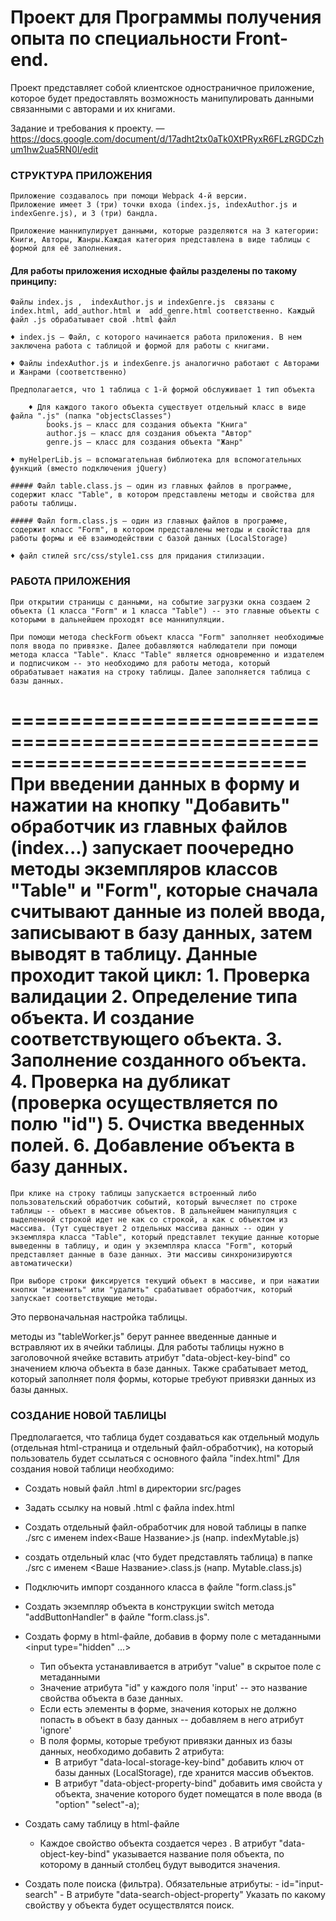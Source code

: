# Проект для Программы получения опыта по специальности Front-end.

Проект представляет собой клиентское одностраничное приложение, которое будет предоставлять возможность манипулировать данными связанными с авторами и их книгами.


Задание и требования к проекту. — https://docs.google.com/document/d/17adht2tx0aTk0XtPRyxR6FLzRGDCzhum1hw2ua5RN0I/edit

### СТРУКТУРА ПРИЛОЖЕНИЯ

	Приложение создавалось при помощи Webpack 4-й версии. 
	Приложение имеет 3 (три) точки входа (index.js, indexAuthor.js и indexGenre.js), и 3 (три) бандла.

	Приложение маннипулирует данными, которые разделяются на 3 категории: Книги, Авторы, Жанры.Каждая категория представлена в виде таблицы с формой для её заполнения. 

#### Для работы приложения исходные файлы разделены по такому принципу:

	Файлы index.js ,  indexAuthor.js и indexGenre.js  связаны с index.html, add_author.html и  add_genre.html соответственно. Каждый файл .js обрабатывает свой .html файл

	♦ index.js — Файл, с которого начинается работа приложения. В нем заключена работа с таблицой и формой для работы с книгами.

	♦ Файлы indexAuthor.js и indexGenre.js аналогично работают с Авторами и Жанрами (соответственно)

	Предполагается, что 1 таблица с 1-й формой обслуживает 1 тип объекта

		♦ Для каждого такого объекта существует отдельный класс в виде файла ".js" (папка "objectsClasses")
			books.js — класс для создания объекта "Книга"
			author.js — класс для создания объекта "Автор"
			genre.js — класс для создания объекта "Жанр"

	♦ myHelperLib.js — вспомагательная библиотека для вспомогательных функций (вместо подключения jQuery)

	##### Файл table.class.js — один из главных файлов в программе, содержит класс "Table", в котором представлены методы и свойства для работы таблицы.

	##### Файл form.class.js — один из главных файлов в программе, содержит класс "Form", в котором представлены методы и свойства для работы формы и её взаимодействии с базой данных (LocalStorage) 
	
	♦ файл стилей src/css/style1.css для придания стилизации.


### РАБОТА ПРИЛОЖЕНИЯ

	При открытии страницы с данными, на событие загрузки окна создаем 2 объекта (1 класса "Form" и 1 класса "Table") -- это главные объекты с которыми в дальнейшем проходят все маннипуляции.

	При помощи метода checkForm объект класса "Form" заполняет необходимые поля ввода по привязке. Далее добавляются наблюдатели при помощи метода класса "Table". Класс "Table" является одновременно и издателем и подписчиком -- это необходимо для работы метода, который обрабатывает нажатия на строку таблицы. Далее заполняется таблица с базы данных. 
=============================================================================	
	При введении данных в форму и нажатии на кнопку "Добавить" обработчик из главных файлов (index...) запускает поочередно методы экземпляров классов "Table" и "Form", которые сначала считывают данные из полей ввода, записывают в базу данных, затем выводят в таблицу. Данные проходит такой цикл: 
	1. Проверка валидации
	2. Определение типа объекта. И создание соответствующего объекта. 
	3. Заполнение созданного объекта. 
	4. Проверка на дубликат (проверка осуществляется по полю "id")
	5. Очистка введенных полей.
	6. Добавление объекта в базу данных.
==============================================================================
	При клике на строку таблицы запускается встроенный либо пользовательский обработчик событий, который вычесляет по строке таблицы -- объект в массиве объектов. В дальнейшем манипуляция с выделенной строкой идет не как со строкой, а как с объектом из массива. (Тут существует 2 отдельных массива данных -- один у экземпляра класса "Table", который представлет текущие данные которые выведенны в таблицу, и один у экземпляра класса "Form", который представляет данные в базе данных. Эти массивы синхронизируются автоматически)

	При выборе строки фиксируется текущий объект в массиве, и при нажатии кнопки "изменить" или "удалить" срабатывает обработчик, который запускает соответствующие методы.




Это первоначальная настройка таблицы.


методы из "tableWorker.js" берут раннее введенные данные и встравляют их в ячейки таблицы. Для работы таблицы нужно в заголовочной ячейке <th> вставить атрибут "data-object-key-bind" со значением ключа объекта в базе данных.
Также  срабатывает метод, который заполняет поля формы, которые требуют привязки данных из базы данных.



### СОЗДАНИЕ НОВОЙ ТАБЛИЦЫ

Предполагается, что таблица будет создаваться как отдельный модуль (отдельная html-страница и отдельный файл-обработчик), на который пользователь будет ссылаться с основного файла "index.html"
Для создания новой таблици необходимо:

- Создать новый файл .html в директории src/pages
- Задать ссылку на новый .html с файла index.html
- Создать отдельный файл-обработчик для новой таблицы в папке ./src с именем index<Ваше Название>.js (напр. indexMytable.js)
- создать отдельный клас (что будет представлять таблица) в папке ./src с именем <Ваше Название>.class.js (напр. Mytable.class.js)
- Подключить импорт созданного класса в файле "form.class.js"
- Создать экземпляр объекта в конструкции switch метода "addButtonHandler" в файле "form.class.js".

- Создать форму в html-файле, добавив в форму поле с метаданными <input type="hidden" ...> 
	- Тип объекта устанавливается в атрибут "value" в скрытое поле с метаданными 
	- Значение атрибута "id" у каждого поля 'input' -- это название свойства объекта в базе данных.
	- Если есть элементы в форме, значения которых не должно попасть в объект в базу данных -- добавляем в него атрибут 'ignore'
	- В поля формы, которые требуют привязки данных из базы данных, необходимо добавить 2 атрибута:
		- В атрибут "data-local-storage-key-bind" добавить ключ от базы данных (LocalStorage), где хранится массив объектов. 
		- В атрибут "data-object-property-bind" добавить имя свойста у объекта, значение которого будет помещатся в поле ввода (в "option" "select"-а);
	
- Создать саму таблицу в html-файле
	- Каждое свойство объекта создается через <th>. В атрибут "data-object-key-bind" указывается название поля объекта, по которому в данный столбец будут выводится значения.
	
- Создать поле поиска (фильтра).
	Обязательные атрибуты:
		- id="input-search"
		- В атрибуте "data-search-object-property" Указать по какому свойству у объекта будет осуществлятся поиск.



 



